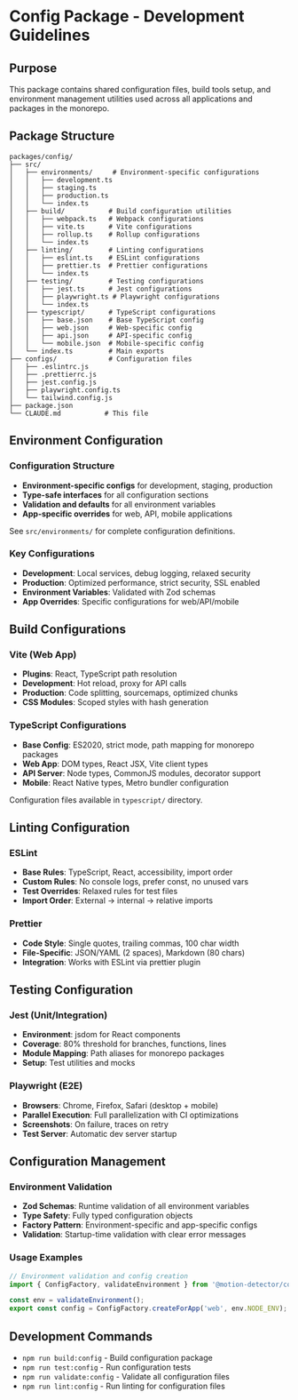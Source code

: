 # Config Package - Development Guidelines

## Purpose

This package contains shared configuration files, build tools setup, and environment management utilities used across all applications and packages in the monorepo.

## Package Structure

```
packages/config/
├── src/
│   ├── environments/     # Environment-specific configurations
│   │   ├── development.ts
│   │   ├── staging.ts
│   │   ├── production.ts
│   │   └── index.ts
│   ├── build/           # Build configuration utilities
│   │   ├── webpack.ts   # Webpack configurations
│   │   ├── vite.ts      # Vite configurations
│   │   ├── rollup.ts    # Rollup configurations
│   │   └── index.ts
│   ├── linting/         # Linting configurations
│   │   ├── eslint.ts    # ESLint configurations
│   │   ├── prettier.ts  # Prettier configurations
│   │   └── index.ts
│   ├── testing/         # Testing configurations
│   │   ├── jest.ts      # Jest configurations
│   │   ├── playwright.ts # Playwright configurations
│   │   └── index.ts
│   ├── typescript/      # TypeScript configurations
│   │   ├── base.json    # Base TypeScript config
│   │   ├── web.json     # Web-specific config
│   │   ├── api.json     # API-specific config
│   │   └── mobile.json  # Mobile-specific config
│   └── index.ts         # Main exports
├── configs/             # Configuration files
│   ├── .eslintrc.js
│   ├── .prettierrc.js
│   ├── jest.config.js
│   ├── playwright.config.ts
│   └── tailwind.config.js
├── package.json
└── CLAUDE.md           # This file
```

## Environment Configuration

### Configuration Structure
- **Environment-specific configs** for development, staging, production
- **Type-safe interfaces** for all configuration sections
- **Validation and defaults** for all environment variables
- **App-specific overrides** for web, API, mobile applications

See `src/environments/` for complete configuration definitions.

### Key Configurations
- **Development**: Local services, debug logging, relaxed security
- **Production**: Optimized performance, strict security, SSL enabled  
- **Environment Variables**: Validated with Zod schemas
- **App Overrides**: Specific configurations for web/API/mobile

## Build Configurations

### Vite (Web App)
- **Plugins**: React, TypeScript path resolution
- **Development**: Hot reload, proxy for API calls
- **Production**: Code splitting, sourcemaps, optimized chunks
- **CSS Modules**: Scoped styles with hash generation

### TypeScript Configurations
- **Base Config**: ES2020, strict mode, path mapping for monorepo packages
- **Web App**: DOM types, React JSX, Vite client types
- **API Server**: Node types, CommonJS modules, decorator support
- **Mobile**: React Native types, Metro bundler configuration

Configuration files available in `typescript/` directory.

## Linting Configuration

### ESLint
- **Base Rules**: TypeScript, React, accessibility, import order
- **Custom Rules**: No console logs, prefer const, no unused vars
- **Test Overrides**: Relaxed rules for test files
- **Import Order**: External → internal → relative imports

### Prettier  
- **Code Style**: Single quotes, trailing commas, 100 char width
- **File-Specific**: JSON/YAML (2 spaces), Markdown (80 chars)
- **Integration**: Works with ESLint via prettier plugin

## Testing Configuration

### Jest (Unit/Integration)
- **Environment**: jsdom for React components
- **Coverage**: 80% threshold for branches, functions, lines
- **Module Mapping**: Path aliases for monorepo packages
- **Setup**: Test utilities and mocks

### Playwright (E2E)
- **Browsers**: Chrome, Firefox, Safari (desktop + mobile)
- **Parallel Execution**: Full parallelization with CI optimizations  
- **Screenshots**: On failure, traces on retry
- **Test Server**: Automatic dev server startup

## Configuration Management

### Environment Validation
- **Zod Schemas**: Runtime validation of all environment variables
- **Type Safety**: Fully typed configuration objects  
- **Factory Pattern**: Environment-specific and app-specific configs
- **Validation**: Startup-time validation with clear error messages

### Usage Examples
```typescript
// Environment validation and config creation
import { ConfigFactory, validateEnvironment } from '@motion-detector/config';

const env = validateEnvironment();
export const config = ConfigFactory.createForApp('web', env.NODE_ENV);
```

## Development Commands

- `npm run build:config` - Build configuration package
- `npm run test:config` - Run configuration tests
- `npm run validate:config` - Validate all configuration files
- `npm run lint:config` - Run linting for configuration files